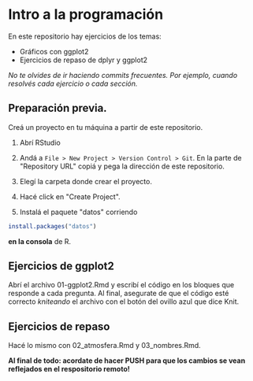 # Intro a la programación

En este repositorio hay ejercicios de los temas:

-   Gráficos con ggplot2
-   Ejercicios de repaso de dplyr y ggplot2


*No te olvides de ir haciendo commits frecuentes.
Por ejemplo, cuando resolvés cada ejercicio o cada sección.*

## Preparación previa.

Creá un proyecto en tu máquina a partir de este repositorio.

1.  Abrí RStudio
2.  Andá a `File > New Project > Version Control > Git`.
    En la parte de "Repository URL" copiá y pega la dirección de este repositorio.
3.  Elegí la carpeta donde crear el proyecto.
4.  Hacé click en "Create Project".

5. Instalá el paquete "datos" corriendo

```r
install.packages("datos")
```

**en la consola** de R.

## Ejercicios de ggplot2

Abrí el archivo 01-ggplot2.Rmd y escribí el código en los bloques que responde a cada pregunta.
Al final, asegurate de que el código esté correcto *kniteando* el archivo con el botón del ovillo azul que dice Knit.

## Ejercicios de repaso

Hacé lo mismo con 02_atmosfera.Rmd y 03_nombres.Rmd.


**Al final de todo: acordate de hacer PUSH para que los cambios se vean reflejados en el respositorio remoto!**
